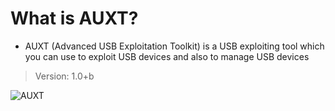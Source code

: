 # What is AUXT?
- AUXT (Advanced USB Exploitation Toolkit) is a USB exploiting tool which you can use to exploit USB devices and also to manage USB devices
> Version: 1.0+b

![AUXT](https://github.com/G00Dway/AUXT/assets/80381071/506fedc4-fa4a-4500-bea8-7f7fec1cbda2)
